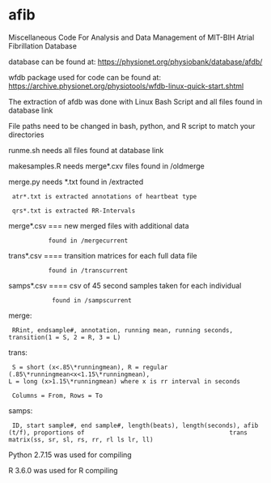 # afib
Miscellaneous Code For Analysis and Data Management of MIT-BIH Atrial Fibrillation Database


database can be found at: https://physionet.org/physiobank/database/afdb/


wfdb package used for code can be found at: https://archive.physionet.org/physiotools/wfdb-linux-quick-start.shtml

The extraction of afdb was done with Linux Bash Script and all files found in database link


File paths need to be changed in bash, python, and R script to match your directories

runme.sh needs all files found at database link

makesamples.R needs merge\*.cxv files found in /oldmerge


merge.py needs \*.txt found in /extracted

     atr*.txt is extracted annotations of heartbeat type 
     
     qrs*.txt is extracted RR-Intervals


merge*.csv === new merged files with additional data
               
               found in /mergecurrent


trans*.csv ==== transition matrices for each full data file

               found in /transcurrent


samps*.csv ==== csv of 45 second samples taken for each individual

                found in /sampscurrent

merge: 
    
     RRint, endsample#, annotation, running mean, running seconds, transition(1 = S, 2 = R, 3 = L)


trans: 
     
     S = short (x<.85\*runningmean), R = regular (.85\*runningmean<x<1.15\*runningmean),                                               L = long (x>1.15\*runningmean) where x is rr interval in seconds
        
     Columns = From, Rows = To
        
        
samps: 

     ID, start sample#, end sample#, length(beats), length(seconds), afib (t/f), proportions of                                        trans matrix(ss, sr, sl, rs, rr, rl ls lr, ll)




Python 2.7.15 was used for compiling


R 3.6.0 was used for R compiling
